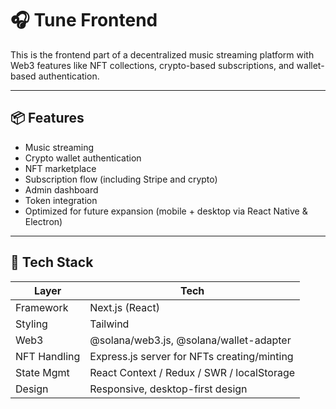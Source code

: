 # 🎧 Tune Frontend

This is the frontend part of a decentralized music streaming platform with Web3 features like NFT collections, crypto-based subscriptions, and wallet-based authentication.

---

## 📦 Features

- Music streaming
- Crypto wallet authentication
- NFT marketplace
- Subscription flow (including Stripe and crypto)
- Admin dashboard
- Token integration
- Optimized for future expansion (mobile + desktop via React Native & Electron)

---

## 🚀 Tech Stack

| Layer        | Tech                                          |
|--------------|-----------------------------------------------|
| Framework    | Next.js (React)                               |
| Styling      | Tailwind                                      |
| Web3         | @solana/web3.js, @solana/wallet-adapter       |
| NFT Handling | Express.js server for NFTs creating/minting   |
| State Mgmt   | React Context / Redux / SWR / localStorage    |
| Design       | Responsive, desktop-first design              |
